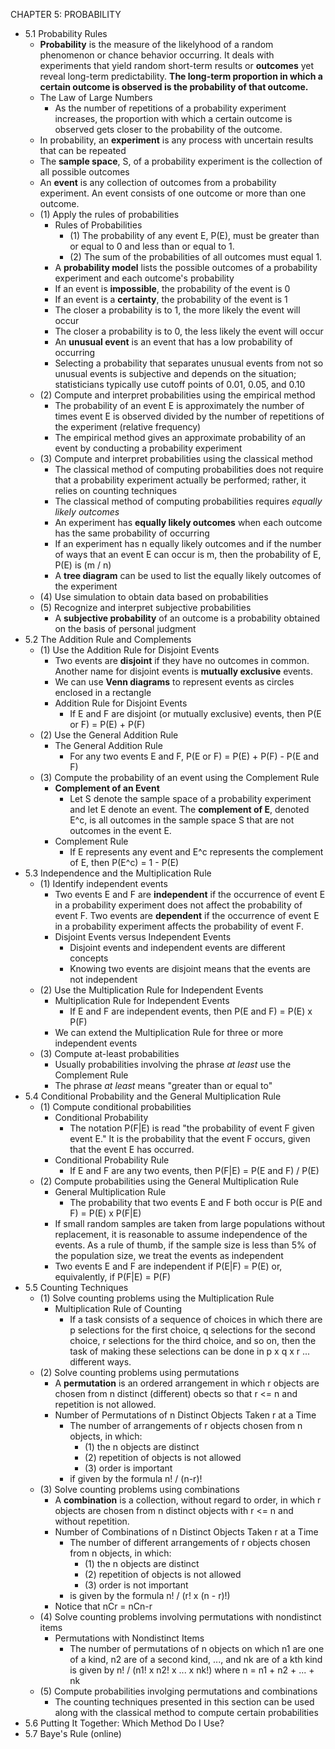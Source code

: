 CHAPTER 5: PROBABILITY

- 5.1 Probability Rules
  - **Probability** is the measure of the likelyhood of a random phenomenon or chance behavior occurring. It deals with experiments that yield random short-term results or **outcomes** yet reveal long-term predictability. **The long-term proportion in which a certain outcome is observed is the probability of that outcome.**
  - The Law of Large Numbers
    - As the number of repetitions of a probability experiment increases, the proportion with which a certain outcome is observed gets closer to the probability of the outcome.
  - In probability, an **experiment** is any process with uncertain results that can be repeated
  - The **sample space**, S, of a probability experiment is the collection of all possible outcomes
  - An **event** is any collection of outcomes from a probability experiment. An event consists of one outcome or more than one outcome.
  - (1) Apply the rules of probabilities
    - Rules of Probabilities
      - (1) The probability of any event E, P(E), must be greater than or equal to 0 and less than or equal to 1.
      - (2) The sum of the probabilities of all outcomes must equal 1.
    - A **probability model** lists the possible outcomes of a probability experiment and each outcome's probability
    - If an event is **impossible**, the probability of the event is 0
    - If an event is a **certainty**, the probability of the event is 1
    - The closer a probability is to 1, the more likely the event will occur
    - The closer a probability is to 0, the less likely the event will occur
    - An **unusual event** is an event that has a low probability of occurring
    - Selecting a probability that separates unusual events from not so unusual events is subjective and depends on the situation; statisticians typically use cutoff points of 0.01, 0.05, and 0.10
  - (2) Compute and interpret probabilities using the empirical method
    - The probability of an event E is approximately the number of times event E is observed divided by the number of repetitions of the experiment (relative frequency)
    - The empirical method gives an approximate probability of an event by conducting a probability experiment
  - (3) Compute and interpret probabilities using the classical method
    - The classical method of computing probabilities does not require that a probability experiment actually be performed; rather, it relies on counting techniques
    - The classical method of computing probabilities requires *equally likely outcomes*
    - An experiment has **equally likely outcomes** when each outcome has the same probability of occurring
    - If an experiment has n equally likely outcomes and if the number of ways that an event E can occur is m, then the probability of E, P(E) is (m / n)
    - A **tree diagram** can be used to list the equally likely outcomes of the experiment
  - (4) Use simulation to obtain data based on probabilities
  - (5) Recognize and interpret subjective probabilities
    - A **subjective probability** of an outcome is a probability obtained on the basis of personal judgment
- 5.2 The Addition Rule and Complements
  - (1) Use the Addition Rule for Disjoint Events
    - Two events are **disjoint** if they have no outcomes in common. Another name for disjoint events is **mutually exclusive** events.
    - We can use **Venn diagrams** to represent events as circles enclosed in a rectangle
    - Addition Rule for Disjoint Events
      - If E and F are disjoint (or mutually exclusive) events, then P(E or F) = P(E) + P(F)
  - (2) Use the General Addition Rule
    - The General Addition Rule
      - For any two events E and F, P(E or F) = P(E) + P(F) - P(E and F)
  - (3) Compute the probability of an event using the Complement Rule
    - **Complement of an Event**
      - Let S denote the sample space of a probability experiment and let E denote an event. The **complement of E**, denoted E^c, is all outcomes in the sample space S that are not outcomes in the event E.
    - Complement Rule
      - If E represents any event and E^c represents the complement of E, then P(E^c) = 1 - P(E)
- 5.3 Independence and the Multiplication Rule
  - (1) Identify independent events
    - Two events E and F are **independent** if the occurrence of event E in a probability experiment does not affect the probability of event F. Two events are **dependent** if the occurrence of event E in a probability experiment affects the probability of event F.
    - Disjoint Events versus Independent Events
      - Disjoint events and independent events are different concepts
      - Knowing two events are disjoint means that the events are not independent
  - (2) Use the Multiplication Rule for Independent Events
    - Multiplication Rule for Independent Events
      - If E and F are independent events, then P(E and F) = P(E) x P(F)
    - We can extend the Multiplication Rule for three or more independent events
  - (3) Compute at-least probabilities
    - Usually probabilities involving the phrase *at least* use the Complement Rule
    - The phrase *at least* means "greater than or equal to"
- 5.4 Conditional Probability and the General Multiplication Rule
  - (1) Compute conditional probabilities
    - Conditional Probability
      - The notation P(F|E) is read "the probability of event F given event E." It is the probability that the event F occurs, given that the event E has occurred.
    - Conditional Probability Rule
      - If E and F are any two events, then P(F|E) = P(E and F) / P(E)
  - (2) Compute probabilities using the General Multiplication Rule
    - General Multiplication Rule
      - The probability that two events E and F both occur is P(E and F) = P(E) x P(F|E)
    - If small random samples are taken from large populations without replacement, it is reasonable to assume independence of the events. As a rule of thumb, if the sample size is less than 5% of the population size, we treat the events as independent
    - Two events E and F are independent if P(E|F) = P(E) or, equivalently, if P(F|E) = P(F)
- 5.5 Counting Techniques
  - (1) Solve counting problems using the Multiplication Rule
    - Multiplication Rule of Counting
      - If a task consists of a sequence of choices in which there are p selections for the first choice, q selections for the second choice, r selections for the third choice, and so on, then the task of making these selections can be done in p x q x r ... different ways.
  - (2) Solve counting problems using permutations
    - A **permutation** is an ordered arrangement in which r objects are chosen from n distinct (different) obects so that r <= n and repetition is not allowed.
    - Number of Permutations of n Distinct Objects Taken r at a Time
      - The number of arrangements of r objects chosen from n objects, in which:
        - (1) the n objects are distinct
        - (2) repetition of objects is not allowed
        - (3) order is important
      - if given by the formula n! / (n-r)!
  - (3) Solve counting problems using combinations
    - A **combination** is a collection, without regard to order, in which r objects are chosen from n distinct objects with r <= n and without repetition.
    - Number of Combinations of n Distinct Objects Taken r at a Time
      - The number of different arrangements of r objects chosen from n objects, in which:
        - (1) the n objects are distinct
        - (2) repetition of objects is not allowed
        - (3) order is not important
      - is given by the formula n! / (r! x (n - r)!)
    - Notice that nCr = nCn-r
  - (4) Solve counting problems involving permutations with nondistinct items
    - Permutations with Nondistinct Items
      - The number of permutations of n objects on which n1 are one of a kind, n2 are of a second kind, ..., and nk are of a kth kind is given by n! / (n1! x n2! x ... x nk!) where n = n1 + n2 + ... + nk
  - (5) Compute probabilities involging permutations and combinations
    - The counting techniques presented in this section can be used along with the classical method to compute certain probabilities
- 5.6 Putting It Together: Which Method Do I Use?
- 5.7 Baye's Rule (online)